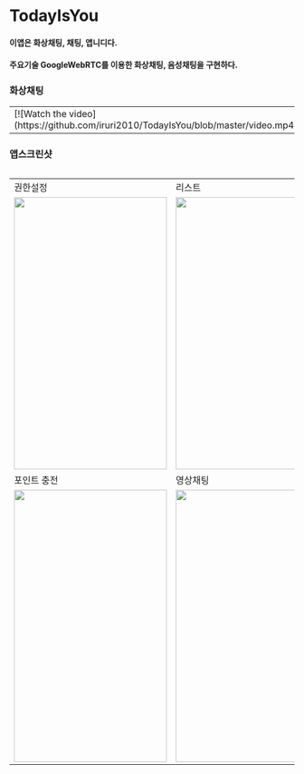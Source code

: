 # TodayIsYou
#### 이앱은 화상채팅, 채팅, 앱니디다.
#### 주요기술 GoogleWebRTC를 이용한 화상채팅, 음성채팅을 구현하다.

### 화상채팅
<table>
<tr>
  <td>
    [![Watch the video](https://github.com/iruri2010/TodayIsYou/blob/master/video.mp4)
  <td>
</tr>
<table>


### 앱스크린샷
<table>
<tr>
  <td>권한설정</td>
  <td>리스트</td>
  <td>채팅</td>
</tr>
<tr>
  <td><img src="https://github.com/iruri2010/TodayIsYou/blob/master/permission.PNG" width=270, height=480></td>
  <td><img src="https://github.com/iruri2010/TodayIsYou/blob/master/imagetalk.PNG" width=270, height=480></td>
  <td><img src="https://github.com/iruri2010/TodayIsYou/blob/master/chatting.PNG" width=270, height=480></td>
</tr>
<tr>
  <td>포인트 충전</td> 
  <td>영상채팅</td>
</tr>
<tr>
  <td><img src="https://github.com/iruri2010/TodayIsYou/blob/master/purchase.PNG" width=270, height=480></td>
  <td><img src="https://github.com/iruri2010/TodayIsYou/blob/master/webrtc.PNG" width=270, height=480></td>
</tr>
<table>
